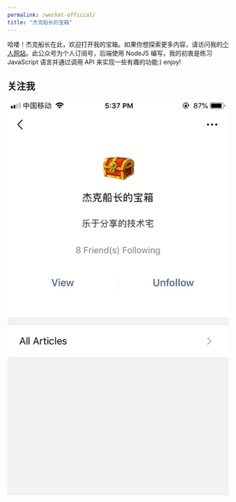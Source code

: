 ```yaml
---
permalink: /wechat-official/
title: "杰克船长的宝箱"
---
```


哈喽！杰克船长在此，欢迎打开我的宝箱。如果你想探索更多内容，请访问我的[个人网站](https://nichenjie.com/)。此公众号为个人订阅号，后端使用 NodeJS 编写，我的初衷是练习 JavaScript 语言并通过调用 API 来实现一些有趣的功能:) enjoy!

## 关注我
![wechat-official](/assets/images/wechat-official.jpeg)